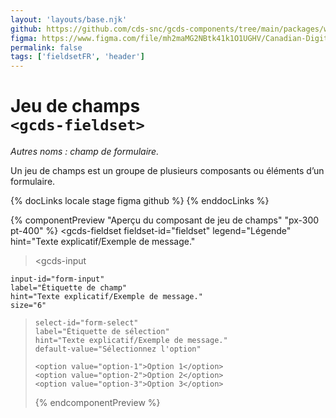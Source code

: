 ```yaml
---
layout: 'layouts/base.njk'
github: https://github.com/cds-snc/gcds-components/tree/main/packages/web/src/components/gcds-fieldset
figma: https://www.figma.com/file/mh2maMG2NBtk41k1O1UGHV/Canadian-Digital-Service%E2%80%A8---GC-Design-System?node-id=2687%3A9818&t=ciEmm7GYyGAY73zZ-0
permalink: false
tags: ['fieldsetFR', 'header']
---
```


# Jeu de champs <br>`<gcds-fieldset>`

_Autres noms : champ de formulaire._

Un jeu de champs est un groupe de plusieurs composants ou éléments d’un formulaire.

{% docLinks locale stage figma github %}
{% enddocLinks %}

{% componentPreview "Aperçu du composant de jeu de champs" "px-300 pt-400" %}
<gcds-fieldset
fieldset-id="fieldset"
legend="Légende"
hint="Texte explicatif/Exemple de message."

> <gcds-input

    input-id="form-input"
    label="Étiquette de champ"
    hint="Texte explicatif/Exemple de message."
    size="6"

>   </gcds-input>
>   <gcds-select

    select-id="form-select"
    label="Étiquette de sélection"
    hint="Texte explicatif/Exemple de message."
    default-value="Sélectionnez l'option"

>

    <option value="option-1">Option 1</option>
    <option value="option-2">Option 2</option>
    <option value="option-3">Option 3</option>

  </gcds-select>
</gcds-fieldset>
{% endcomponentPreview %}
